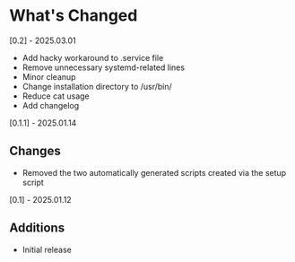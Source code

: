 # What's Changed

[0.2] - 2025.03.01

- Add hacky workaround to .service file
- Remove unnecessary systemd-related lines
- Minor cleanup
- Change installation directory to /usr/bin/
- Reduce cat usage
- Add changelog

[0.1.1] - 2025.01.14

## Changes

- Removed the two automatically generated scripts created via the setup script

[0.1] - 2025.01.12

## Additions

- Initial release
